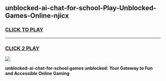 
## unblocked-ai-chat-for-school-Play-Unblocked-Games-Online-njicx
<h3>
<a href="https://premium76.site?title=unblocked-ai-chat-for-school&ref=25A">CLICK TO PLAY</a></h3>
<hr>

<h3>
<a href="https://premium76.site?title=unblocked-ai-chat-for-school&ref=25A">CLICK 2 PLAY</a>
  
</h3>

<a href="https://premium76.site?title=unblocked-ai-chat-for-school&ref=25A"><img src="https://clearcache.store/games.png"></a>


**unblocked-ai-chat-for-school games unblocked: Your Gateway to Fun and Accessible Online Gaming**
